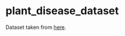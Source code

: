 # plant_disease_dataset
Dataset taken from <a href="https://github.com/spMohanty/PlantVillage-Dataset/tree/master/raw/color">here</a>.
